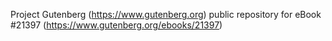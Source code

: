Project Gutenberg (https://www.gutenberg.org) public repository for eBook #21397 (https://www.gutenberg.org/ebooks/21397)
